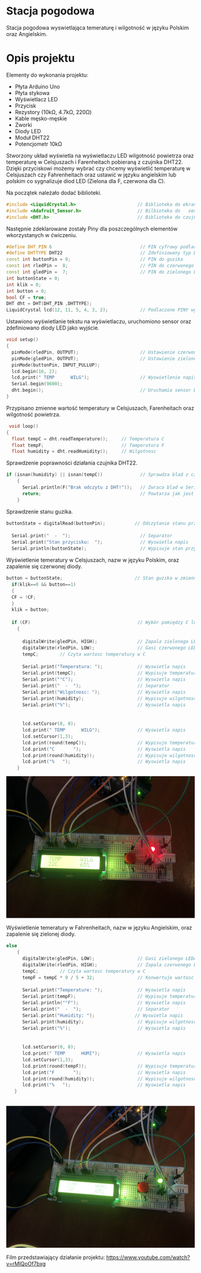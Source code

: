 # Stacja pogodowa
Stacja pogodowa wyswietlająca temeraturę i wilgotność w języku Polskim oraz Angielskim.
# Opis projektu
 Elementy do wykonania projektu:
 - Płyta Arduino Uno
 - Płyta stykowa
 - Wyświetlacz LED
 - Przycisk
 - Rezystory (10kΩ, 4.7kΩ, 220Ω)
 - Kable męsko-męskie
 - Zworki 
 - Diody LED
 - Moduł DHT22
 - Potencjometr 10kΩ
 
Stworzony układ wyświetla na wyświetlaczu LED wilgotność powietrza oraz temperaturę w Celsjuszach i Farenheitach pobieraną z czujnika DHT22. Dzięki przyciskowi możemy wybrać czy chcemy wyświetlić temperaturę  w Celsjuszach czy Fahrenheitach oraz ustawić w języku angielskim lub polskim co sygnalizuje diod LED (Zielona dla F, czerwona dla C).



Na początek należało dodać biblioteki.
``` cpp
#include <LiquidCrystal.h>                       // Biblioteka do ekranu LCD
#include <Adafruit_Sensor.h>                     // Bilbioteka do   sensora DHT22
#include <DHT.h>                                 // Biblioteka do czujnika DHT22
```

Następnie zdeklarowane zostały Piny dla poszczególnych elementów wkorzystanych w ćwiczeniu.
``` cpp
#define DHT_PIN 6                                 // PIN cyfrowy podlaczony do DHT22
#define DHTTYPE DHT22                             // Zdefiniowany typ DHT w tym przypadku DHT22
const int buttonPin = 9;                          // PIN do guzika
const int rledPin =  8;                           // PIN do czerwonego LEDA
const int gledPin =  7;                           // PIN do zielonego LEDA
int buttonState = 0;
int klik = 0;
int button = 0;
bool CF = true;
DHT dht = DHT(DHT_PIN ,DHTTYPE);
LiquidCrystal lcd(12, 11, 5, 4, 3, 2);            // Podlaczone PINY wyswietlacza LCD
```

Ustawiono wyświetlanie tekstu na wyświetlaczu, uruchomiono sensor oraz zdefiniowano diody LED jako wyjście.

``` cpp
void setup()
{
  pinMode(rledPin, OUTPUT);                       // Ustawienie czerwonego LEDA jako wyj
  pinMode(gledPin, OUTPUT);                       // Ustawienie zielonego LEDA jako wyj
  pinMode(buttonPin, INPUT_PULLUP);
  lcd.begin(16, 2);
  lcd.print(" TEMP      WILG");                   // Wyswietlenie napisu
  Serial.begin(9600);
  dht.begin();                                    // Uruchamia sensor DHT22
}
```
Przypisano zmienne wartość temperatury w Celsjuszach, Farenheitach oraz wilgotność powietrza.

``` cpp
 void loop()
{
  float tempC = dht.readTemperature();     // Temperatura C
  float tempF;                             // Temperatura F
  float humidity = dht.readHumidity();     // Wilgotnosc
```
Sprawdzenie poprawności działania czujnika DHT22.
``` cpp
if (isnan(humidity) || isnan(tempC))              // Sprawdza blad z czujnika DHT22
    {
      Serial.println(F("Brak odczytu z DHT!"));   // Zwraca blad w Serial Monitorze
      return;                                     // Powtarza jak jest blad
    }
```
Sprawdzenie stanu guzika.
``` cpp
buttonState = digitalRead(buttonPin);           // Odczytanie stanu przycisku
  
  Serial.print("  -  ");                          // Separator
  Serial.print("Stan przycisku:  ");              // Wyswietla napis
  Serial.println(buttonState);                    // Wypisuje stan przycisku w Serial Monitor
```
Wyświetlenie temeratury w Celsjuszach, nazw w języku Polskim, oraz zapalenie się czerwonej diody.
``` cpp
button = buttonState;                           // Stan guzika w zmiennej
  if(klik==0 && button==1)
  {
  CF = !CF;
  }
  klik = button;
  
  if (CF)                                        // Wybór pomiędzy C lub F
    {

      digitalWrite(gledPin, HIGH);               // Zapala zielonego LEDA
      digitalWrite(rledPin, LOW);                // Gasi czerwonego LEDA
      tempC;        // Czyta wartosc temperatury w C

      Serial.print("Temperatura: ");             // Wyswietla napis
      Serial.print(tempC);                       // Wypisuje temperature w C
      Serial.print("°C");                        // Wyswietla napis
      Serial.print("  -  ");                     // Separator
      Serial.print("Wilgotnosc: ");              // Wyswietla napis
      Serial.print(humidity);                    // Wypisuje wilgotnosc w %
      Serial.print("%");                         // Wyswietla napis


      lcd.setCursor(0, 0);
      lcd.print(" TEMP      WILG");              // Wyswietla napis
      lcd.setCursor(1,3);                        
      lcd.print(round(tempC));                   // Wypisuje temperature w C
      lcd.print("C       ");                     // Wyswietla napis
      lcd.print(round(humidity));                // Wypisuje wilgotnosc w %
      lcd.print("%   ");                         // Wyswietla napis
    }

```
![img](./zdj1.jpg)


Wyświetlenie temeratury w Fahrenheitach, nazw w języku Angielskim, oraz zapalenie się zielonej diody.

``` cpp
else
    {   
      digitalWrite(gledPin, LOW);                // Gasi zielonego LEDA
      digitalWrite(rledPin, HIGH);               // Zapala czerwonego LEDA
      tempC;        // Czyta wartosc temperatury w C
      tempF = tempC * 9 / 5 + 32;                // Konwertuje wartosc temperatury z C na F

      Serial.print("Temperature: ");             // Wyswietla napis
      Serial.print(tempF);                       // Wypisuje temperature w F
      Serial.println("°F");                      // Wyswietla napis
      Serial.print("  -  ");                     // Separator
      Serial.print("Humidity: ");               // Wyswietla napis
      Serial.print(humidity);                    // Wypisuje wilgotnosc w %
      Serial.print("%");                         // Wyswietla napis


      lcd.setCursor(0, 0);
      lcd.print(" TEMP      HUMI");              // Wyswietla napis
      lcd.setCursor(1,3);                        
      lcd.print(round(tempF));                   // Wypisuje temperature w F
      lcd.print("F       ");                     // Wyswietla napis
      lcd.print(round(humidity));                // Wypisuje wilgotnosc w %
      lcd.print("%   ");                         // Wyswietla napis
   }
 
```

![img](./zdj2.jpg)

Film przedstawiający działanie projektu:
https://www.youtube.com/watch?v=rMlQoOf7bxg



